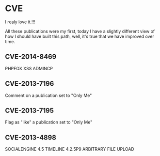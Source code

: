 CVE
===
I realy love it.!!!

All these publications were my first, today I have a slightly different view of how I should have built this path, well, it's true that we have improved over time.


CVE-2014-8469
---
PHPFOX XSS ADMINCP

CVE-2013-7196 
---
Comment on a publication set to "Only Me"

CVE-2013-7195
---
Flag as "like" a publication set to "Only Me"

CVE-2013-4898
---
SOCIALENGINE 4.5 TIMELINE 4.2.5P9 ARBITRARY FILE UPLOAD

